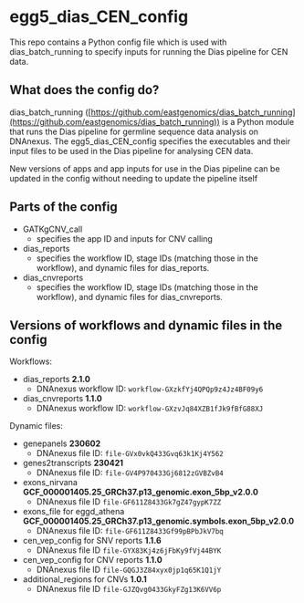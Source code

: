 # egg5_dias_CEN_config

This repo contains a Python config file which is used with dias_batch_running to specify inputs for running the Dias pipeline for CEN data.

## What does the config do?
dias_batch_running ([https://github.com/eastgenomics/dias_batch_running](https://github.com/eastgenomics/dias_batch_running)) is a Python module that runs the Dias pipeline for germline sequence data analysis on DNAnexus. The egg5_dias_CEN_config specifies the executables and their input files to be used in the Dias pipeline for analysing CEN data.

New versions of apps and app inputs for use in the Dias pipeline can be updated in the config without needing to update the pipeline itself

## Parts of the config
* GATKgCNV_call
    * specifies the app ID and inputs for CNV calling
* dias_reports
    * specifies the workflow ID, stage IDs (matching those in the workflow), and dynamic files for dias_reports.
* dias_cnvreports
    * specifies the workflow ID, stage IDs (matching those in the workflow), and dynamic files for dias_cnvreports.

## Versions of workflows and dynamic files in the config
Workflows:
* dias_reports **2.1.0**
    * DNAnexus workflow ID: `workflow-GXzkfYj4QPQp9z4Jz4BF09y6`
* dias_cnvreports **1.1.0**
    * DNAnexus workflow ID: `workflow-GXzvJq84XZB1fJk9fBfG88XJ`

Dynamic files:
* genepanels **230602**
    * DNAnexus file ID: `file-GVx0vkQ433Gvq63k1Kj4Y562`
* genes2transcripts **230421**
    * DNAnexus file ID: `file-GV4P970433Gj6812zGVBZvB4`
* exons_nirvana **GCF_000001405.25_GRCh37.p13_genomic.exon_5bp_v2.0.0**
    * DNAnexus file ID `file-GF611Z8433Gk7gZ47gypK7ZZ`
* exons_file for eggd_athena **GCF_000001405.25_GRCh37.p13_genomic.symbols.exon_5bp_v2.0.0**
    * DNAnexus file ID: `file-GF611Z8433Gf99pBPbJkV7bq`
* cen_vep_config for SNV reports **1.1.6**
    * DNAnexus file ID `file-GYX83Kj4z6jFbKy9fVj44BYK`
* cen_vep_config for CNV reports **1.1.0**
    * DNAnexus file ID `file-GQGJ3Z84xyx0jp1q65K1Q1jY`
* additional_regions for CNVs **1.0.1**
    * DNAnexus file ID `file-GJZQvg0433GkyFZg13K6VV6p`
